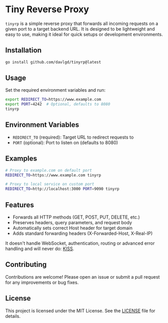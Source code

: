 # Tiny Reverse Proxy

`tinyrp` is a simple reverse proxy that forwards all incoming requests on a given port to a target backend URL. It is designed to be lightweight and easy to use, making it ideal for quick setups or development environments.

## Installation

```bash
go install github.com/davlgd/tinyrp@latest
```

## Usage

Set the required environment variables and run:

```bash
export REDIRECT_TO=https://www.example.com
export PORT=4242  # Optional, defaults to 8080
tinyrp
```

## Environment Variables

- `REDIRECT_TO` (required): Target URL to redirect requests to
- `PORT` (optional): Port to listen on (defaults to 8080)

## Examples

```bash
# Proxy to example.com on default port
REDIRECT_TO=https://www.example.com tinyrp

# Proxy to local service on custom port
REDIRECT_TO=http://localhost:3000 PORT=9090 tinyrp
```

## Features

- Forwards all HTTP methods (GET, POST, PUT, DELETE, etc.)
- Preserves headers, query parameters, and request body
- Automatically sets correct Host header for target domain
- Adds standard forwarding headers (X-Forwarded-Host, X-Real-IP)

It doesn't handle WebSocket, authentication, routing or advanced error handling and will never do: [KISS](https://en.wikipedia.org/wiki/KISS_principle).

## Contributing

Contributions are welcome! Please open an issue or submit a pull request for any improvements or bug fixes.

## License

This project is licensed under the MIT License. See the [LICENSE](LICENSE) file for details.

